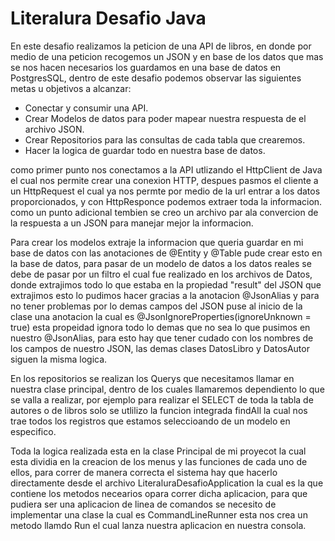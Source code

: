 # Literalura Desafio Java

En  este desafio realizamos la peticion de una API de libros, en donde por medio de una peticion recogemos un JSON y en base de los datos que mas se nos hacen necesarios los guardamos en una base de datos en PostgresSQL, dentro de este desafio 
podemos observar las siguientes metas u objetivos a alcanzar:

  * Conectar y consumir una API.
  * Crear Modelos de datos para poder mapear nuestra respuesta de el archivo JSON.
  * Crear Repositorios para las consultas de cada tabla que crearemos.
  * Hacer la logica de guardar todo en nuestra base de datos.

como primer punto nos conectamos a la API utlizando el HttpClient de Java el cual nos permite crear una conexion HTTP, despues pasmos el cliente a un HttpRequest el cual ya nos permte por medio de la url entrar a los datos proporcionados,
y con HttpResponce podemos extraer toda la informacion. como un punto adicional tembien se creo un archivo par ala convercion de la respuesta a un JSON para manejar mejor la informacion.

Para crear los modelos extraje la informacion que queria guardar en mi base de datos con las anotaciones de @Entity y @Table pude crear esto en la base de datos, para pasar de un modelo de datos a los datos reales se debe de pasar por un filtro
el cual fue realizado en los archivos de Datos, donde extrajimos todo lo que estaba en la propiedad "result" del JSON que extrajimos esto lo pudimos hacer gracias a la anotacion @JsonAlias y para no tener problemas por lo demas campos del JSON
puse al inicio de la clase una anotacion la cual es @JsonIgnoreProperties(ignoreUnknown = true) esta propeidad ignora todo lo demas que no sea lo que pusimos en nuestro @JsonAlias, para esto hay que tener cudado con los nombres de los campos de 
nuestro JSON, las demas clases DatosLibro y DatosAutor siguen la misma logica.

En los repositorios se realizan los Querys que necesitamos llamar en nuestra clase principal, dentro de los cuales llamaremos dependiento lo que se valla a realizar, por ejemplo para realizar el SELECT de toda la tabla de autores o de libros 
solo se utlilizo la funcion integrada findAll la cual nos trae todos los registros que estamos seleccioando de un modelo en especifico.

Toda la logica realizada esta en la clase Principal de mi proyecot la cual esta dividia en la creacion de los menus y las funciones de cada uno de ellos, para correr de manera correcta el sistema hay que hacerlo directamente desde el archivo
LiteraluraDesafioApplication la cual es la que contiene los metodos necearios opara correr dicha aplicacion, para que pudiera ser una aplicacion de linea de comandos se necesito de implementar una clase la cual es CommandLineRunner esta nos crea
un metodo llamdo Run el cual lanza nuestra aplicacion en nuestra consola.
